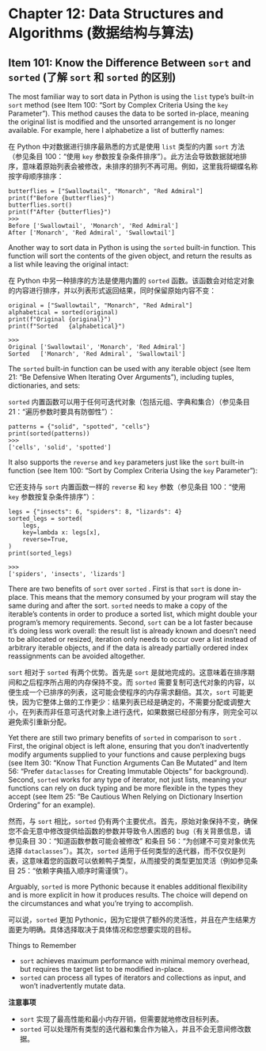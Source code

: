 # Chapter 12: Data Structures and Algorithms (数据结构与算法)

## Item 101: Know the Difference Between `sort` and `sorted` (了解 `sort` 和 `sorted` 的区别)

The most familiar way to sort data in Python is using the `list` type’s built-in `sort` method (see Item 100: “Sort by Complex Criteria Using the `key` Parameter”). This method causes the data to be sorted in-place, meaning the original list is modified and the unsorted arrangement is no longer available. For example, here I alphabetize a list of butterfly names:

在 Python 中对数据进行排序最熟悉的方式是使用 `list` 类型的内置 `sort` 方法（参见条目 100：“使用 `key` 参数按复杂条件排序”）。此方法会导致数据就地排序，意味着原始列表会被修改，未排序的排列不再可用。例如，这里我将蝴蝶名称按字母顺序排序：

```
butterflies = ["Swallowtail", "Monarch", "Red Admiral"]
print(f"Before {butterflies}")
butterflies.sort()
print(f"After {butterflies}")
>>>
Before ['Swallowtail', 'Monarch', 'Red Admiral']
After ['Monarch', 'Red Admiral', 'Swallowtail']
```

Another way to sort data in Python is using the `sorted` built-in function. This function will sort the contents of the given object, and return the results as a list while leaving the original intact:

在 Python 中另一种排序的方法是使用内置的 `sorted` 函数。该函数会对给定对象的内容进行排序，并以列表形式返回结果，同时保留原始内容不变：

```
original = ["Swallowtail", "Monarch", "Red Admiral"]
alphabetical = sorted(original)
print(f"Original {original}")
print(f"Sorted   {alphabetical}")

>>>
Original ['Swallowtail', 'Monarch', 'Red Admiral']
Sorted   ['Monarch', 'Red Admiral', 'Swallowtail']
```

The `sorted` built-in function can be used with any iterable object (see Item 21: “Be Defensive When Iterating Over Arguments”), including tuples, dictionaries, and sets:

`sorted` 内置函数可以用于任何可迭代对象（包括元组、字典和集合）（参见条目 21：“遍历参数时要具有防御性”）：

```
patterns = {"solid", "spotted", "cells"}
print(sorted(patterns))
>>>
['cells', 'solid', 'spotted']
```

It also supports the `reverse` and `key` parameters just like the `sort` built-in function (see Item 100: “Sort by Complex Criteria Using the `key` Parameter”):

它还支持与 `sort` 内置函数一样的 `reverse` 和 `key` 参数（参见条目 100：“使用 `key` 参数按复杂条件排序”）：

```
legs = {"insects": 6, "spiders": 8, "lizards": 4}
sorted_legs = sorted(
    legs,
    key=lambda x: legs[x],
    reverse=True,
)
print(sorted_legs)

>>>
['spiders', 'insects', 'lizards']
```

There are two benefits of `sort` over `sorted` . First is that `sort` is done in-place. This means that the memory consumed by your program will stay the same during and after the sort. `sorted` needs to make a copy of the iterable’s contents in order to produce a sorted list, which might double your program’s memory requirements. Second, `sort` can be a lot faster because it’s doing less work overall: the result list is already known and doesn’t need to be allocated or resized, iteration only needs to occur over a list instead of arbitrary iterable objects, and if the data is already partially ordered index reassignments can be avoided altogether.

`sort` 相对于 `sorted` 有两个优势。首先是 `sort` 是就地完成的。这意味着在排序期间和之后程序所占用的内存保持不变。而 `sorted` 需要复制可迭代对象的内容，以便生成一个已排序的列表，这可能会使程序的内存需求翻倍。其次，`sort` 可能更快，因为它整体上做的工作更少：结果列表已经是确定的，不需要分配或调整大小，在列表而非任意可迭代对象上进行迭代，如果数据已经部分有序，则完全可以避免索引重新分配。

Yet there are still two primary benefits of `sorted` in comparison to `sort` . First, the original object is left alone, ensuring that you don’t inadvertently modify arguments supplied to your functions and cause perplexing bugs (see Item 30: “Know That Function Arguments Can Be Mutated” and Item 56: “Prefer `dataclasses` for Creating Immutable Objects” for background). Second, `sorted` works for any type of iterator, not just lists, meaning your functions can rely on duck typing and be more flexible in the types they accept (see Item 25: “Be Cautious When Relying on Dictionary Insertion Ordering” for an example).

然而，与 `sort` 相比，`sorted` 仍有两个主要优点。首先，原始对象保持不变，确保您不会无意中修改提供给函数的参数并导致令人困惑的 bug（有关背景信息，请参见条目 30：“知道函数参数可能会被修改” 和条目 56：“为创建不可变对象优先选择 `dataclasses`”）。其次，`sorted` 适用于任何类型的迭代器，而不仅仅是列表，这意味着您的函数可以依赖鸭子类型，从而接受的类型更加灵活（例如参见条目 25：“依赖字典插入顺序时需谨慎”）。

Arguably, `sorted` is more Pythonic because it enables additional flexibility and is more explicit in how it produces results. The choice will depend on the circumstances and what you’re trying to accomplish.

可以说，`sorted` 更加 Pythonic，因为它提供了额外的灵活性，并且在产生结果方面更为明确。具体选择取决于具体情况和您想要实现的目标。

Things to Remember
- `sort` achieves maximum performance with minimal memory overhead, but requires the target list to be modified in-place.
- `sorted` can process all types of iterators and collections as input, and won’t inadvertently mutate data.

**注意事项**
- `sort` 实现了最高性能和最小内存开销，但需要就地修改目标列表。
- `sorted` 可以处理所有类型的迭代器和集合作为输入，并且不会无意间修改数据。